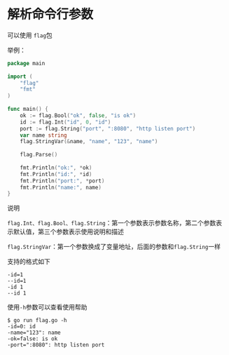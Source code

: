 # 解析命令行参数

可以使用 `flag`包

举例：

```go
package main
 
import (
    "flag"
    "fmt"
)
 
func main() {
    ok := flag.Bool("ok", false, "is ok")
    id := flag.Int("id", 0, "id")
    port := flag.String("port", ":8080", "http listen port")
    var name string
    flag.StringVar(&name, "name", "123", "name")
 
    flag.Parse()
 
    fmt.Println("ok:", *ok)
    fmt.Println("id:", *id)
    fmt.Println("port:", *port)
    fmt.Println("name:", name)
}
```

说明

`flag.Int、flag.Bool、flag.String`：第一个参数表示参数名称，第二个参数表示默认值，第三个参数表示使用说明和描述

`flag.StringVar`：第一个参数换成了变量地址，后面的参数和`flag.String`一样

支持的格式如下

    -id=1
    --id=1
    -id 1
    --id 1

使用`-h`参数可以查看使用帮助

    $ go run flag.go -h
    -id=0: id
    -name="123": name
    -ok=false: is ok
    -port=":8080": http listen port